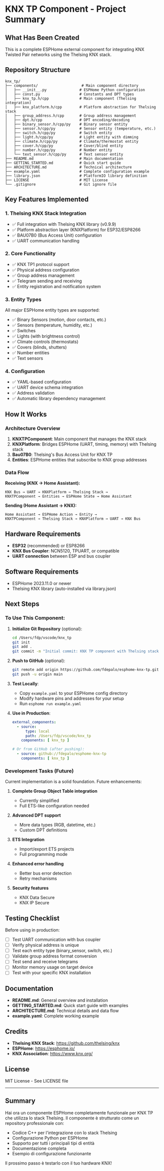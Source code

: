 # KNX TP Component - Project Summary

## What Has Been Created

This is a complete ESPHome external component for integrating KNX Twisted Pair networks using the Thelsing KNX stack.

## Repository Structure

```
knx_tp/
├── components/                    # Main component directory
│   ├── __init__.py               # ESPHome Python configuration
│   ├── const.py                  # Constants and DPT types
│   ├── knx_tp.h/cpp              # Main component (Thelsing integration)
│   ├── knx_platform.h/cpp        # Platform abstraction for Thelsing stack
│   ├── group_address.h/cpp       # Group address management
│   ├── dpt.h/cpp                 # DPT encoding/decoding
│   ├── binary_sensor.h/cpp/py    # Binary sensor entity
│   ├── sensor.h/cpp/py           # Sensor entity (temperature, etc.)
│   ├── switch.h/cpp/py           # Switch entity
│   ├── light.h/cpp/py            # Light entity with dimming
│   ├── climate.h/cpp/py          # Climate/thermostat entity
│   ├── cover.h/cpp/py            # Cover/blind entity
│   ├── number.h/cpp/py           # Number entity
│   └── text_sensor.h/cpp/py      # Text sensor entity
├── README.md                     # Main documentation
├── GETTING_STARTED.md            # Quick start guide
├── ARCHITECTURE.md               # Technical architecture
├── example.yaml                  # Complete configuration example
├── library.json                  # PlatformIO library definition
├── LICENSE                       # MIT License
└── .gitignore                    # Git ignore file
```

## Key Features Implemented

### 1. Thelsing KNX Stack Integration
- ✅ Full integration with Thelsing KNX library (v0.9.9)
- ✅ Platform abstraction layer (KNXPlatform) for ESP32/ESP8266
- ✅ BAU07B0 (Bus Access Unit) configuration
- ✅ UART communication handling

### 2. Core Functionality
- ✅ KNX TP1 protocol support
- ✅ Physical address configuration
- ✅ Group address management
- ✅ Telegram sending and receiving
- ✅ Entity registration and notification system

### 3. Entity Types
All major ESPHome entity types are supported:
- ✅ Binary Sensors (motion, door contacts, etc.)
- ✅ Sensors (temperature, humidity, etc.)
- ✅ Switches
- ✅ Lights (with brightness control)
- ✅ Climate controls (thermostats)
- ✅ Covers (blinds, shutters)
- ✅ Number entities
- ✅ Text sensors

### 4. Configuration
- ✅ YAML-based configuration
- ✅ UART device schema integration
- ✅ Address validation
- ✅ Automatic library dependency management

## How It Works

### Architecture Overview

1. **KNXTPComponent**: Main component that manages the KNX stack
2. **KNXPlatform**: Bridges ESPHome (UART, timing, memory) with Thelsing stack
3. **Bau07B0**: Thelsing's Bus Access Unit for KNX TP
4. **Entities**: ESPHome entities that subscribe to KNX group addresses

### Data Flow

**Receiving (KNX → Home Assistant):**
```
KNX Bus → UART → KNXPlatform → Thelsing Stack →
KNXTPComponent → Entities → ESPHome State → Home Assistant
```

**Sending (Home Assistant → KNX):**
```
Home Assistant → ESPHome Action → Entity →
KNXTPComponent → Thelsing Stack → KNXPlatform → UART → KNX Bus
```

## Hardware Requirements

- **ESP32** (recommended) or ESP8266
- **KNX Bus Coupler**: NCN5120, TPUART, or compatible
- **UART connection** between ESP and bus coupler

## Software Requirements

- ESPHome 2023.11.0 or newer
- Thelsing KNX library (auto-installed via library.json)

## Next Steps

### To Use This Component:

1. **Initialize Git Repository** (optional):
   ```bash
   cd /Users/fdp/vscode/knx_tp
   git init
   git add .
   git commit -m "Initial commit: KNX TP component with Thelsing stack"
   ```

2. **Push to GitHub** (optional):
   ```bash
   git remote add origin https://github.com/fdepalo/esphome-knx-tp.git
   git push -u origin main
   ```

3. **Test Locally**:
   - Copy `example.yaml` to your ESPHome config directory
   - Modify hardware pins and addresses for your setup
   - Run `esphome run example.yaml`

4. **Use in Production**:
   ```yaml
   external_components:
     - source:
         type: local
         path: /Users/fdp/vscode/knx_tp
       components: [ knx_tp ]

   # Or from GitHub (after pushing):
     - source: github://fdepalo/esphome-knx-tp
       components: [ knx_tp ]
   ```

### Development Tasks (Future)

Current implementation is a solid foundation. Future enhancements:

1. **Complete Group Object Table integration**
   - Currently simplified
   - Full ETS-like configuration needed

2. **Advanced DPT support**
   - More data types (RGB, datetime, etc.)
   - Custom DPT definitions

3. **ETS Integration**
   - Import/export ETS projects
   - Full programming mode

4. **Enhanced error handling**
   - Better bus error detection
   - Retry mechanisms

5. **Security features**
   - KNX Data Secure
   - KNX IP Secure

## Testing Checklist

Before using in production:

- [ ] Test UART communication with bus coupler
- [ ] Verify physical address is unique
- [ ] Test each entity type (binary_sensor, switch, etc.)
- [ ] Validate group address format conversion
- [ ] Test send and receive telegrams
- [ ] Monitor memory usage on target device
- [ ] Test with your specific KNX installation

## Documentation

- **README.md**: General overview and installation
- **GETTING_STARTED.md**: Quick start guide with examples
- **ARCHITECTURE.md**: Technical details and data flow
- **example.yaml**: Complete working example

## Credits

- **Thelsing KNX Stack**: https://github.com/thelsing/knx
- **ESPHome**: https://esphome.io/
- **KNX Association**: https://www.knx.org/

## License

MIT License - See LICENSE file

---

## Summary

Hai ora un componente ESPHome completamente funzionale per KNX TP che utilizza lo stack Thelsing. Il componente è strutturato come un repository professionale con:

- Codice C++ per l'integrazione con lo stack Thelsing
- Configurazione Python per ESPHome
- Supporto per tutti i principali tipi di entità
- Documentazione completa
- Esempio di configurazione funzionante

Il prossimo passo è testarlo con il tuo hardware KNX!
